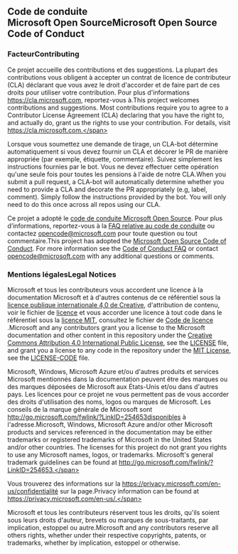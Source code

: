 ## <a name="microsoft-open-source-code-of-conduct"></a><span data-ttu-id="bb6eb-101">Code de conduite Microsoft Open Source</span><span class="sxs-lookup"><span data-stu-id="bb6eb-101">Microsoft Open Source Code of Conduct</span></span>

### <a name="contributing"></a><span data-ttu-id="bb6eb-102">Facteur</span><span class="sxs-lookup"><span data-stu-id="bb6eb-102">Contributing</span></span>

<span data-ttu-id="bb6eb-p101">Ce projet accueille des contributions et des suggestions.  La plupart des contributions vous obligent à accepter un contrat de licence de contributeur (CLA) déclarant que vous avez le droit d'accorder et de faire part de ces droits pour utiliser votre contribution. Pour plus d'informations https://cla.microsoft.com, reportez-vous à.</span><span class="sxs-lookup"><span data-stu-id="bb6eb-p101">This project welcomes contributions and suggestions.  Most contributions require you to agree to a Contributor License Agreement (CLA) declaring that you have the right to, and actually do, grant us the rights to use your contribution. For details, visit https://cla.microsoft.com.</span></span>

<span data-ttu-id="bb6eb-p102">Lorsque vous soumettez une demande de tirage, un CLA-bot détermine automatiquement si vous devez fournir un CLA et décorer le PR de manière appropriée (par exemple, étiquette, commentaire). Suivez simplement les instructions fournies par le bot. Vous ne devez effectuer cette opération qu'une seule fois pour toutes les pensions à l'aide de notre CLA.</span><span class="sxs-lookup"><span data-stu-id="bb6eb-p102">When you submit a pull request, a CLA-bot will automatically determine whether you need to provide a CLA and decorate the PR appropriately (e.g, label, comment). Simply follow the instructions provided by the bot. You will only need to do this once across all repos using our CLA.</span></span>

<span data-ttu-id="bb6eb-p103">Ce projet a adopté le [code de conduite Microsoft Open Source](https://opensource.microsoft.com/codeofconduct/). Pour plus d’informations, reportez-vous à la [FAQ relative au code de conduite](https://opensource.microsoft.com/codeofconduct/faq/) ou contactez [opencode@microsoft.com](mailto:opencode@microsoft.com) pour toute question ou tout commentaire.</span><span class="sxs-lookup"><span data-stu-id="bb6eb-p103">This project has adopted the [Microsoft Open Source Code of Conduct](https://opensource.microsoft.com/codeofconduct/). For more information see the [Code of Conduct FAQ](https://opensource.microsoft.com/codeofconduct/faq/) or contact [opencode@microsoft.com](mailto:opencode@microsoft.com) with any additional questions or comments.</span></span>

### <a name="legal-notices"></a><span data-ttu-id="bb6eb-111">Mentions légales</span><span class="sxs-lookup"><span data-stu-id="bb6eb-111">Legal Notices</span></span>

<span data-ttu-id="bb6eb-112">Microsoft et tous les contributeurs vous accordent une licence à la documentation Microsoft et à d'autres contenus de ce référentiel sous la [licence publique internationale 4,0 de Creative](https://creativecommons.org/licenses/by/4.0/legalcode), d'attribution de contenu, voir le fichier de [licence](LICENSE) et vous accorder une licence à tout code dans le référentiel sous la [licence MIT](https://opensource.org/licenses/MIT), consultez le fichier de [Code de licence](LICENSE-CODE) .</span><span class="sxs-lookup"><span data-stu-id="bb6eb-112">Microsoft and any contributors grant you a license to the Microsoft documentation and other content in this repository under the [Creative Commons Attribution 4.0 International Public License](https://creativecommons.org/licenses/by/4.0/legalcode), see the [LICENSE](LICENSE) file, and grant you a license to any code in the repository under the [MIT License](https://opensource.org/licenses/MIT), see the [LICENSE-CODE](LICENSE-CODE) file.</span></span>

<span data-ttu-id="bb6eb-p104">Microsoft, Windows, Microsoft Azure et/ou d'autres produits et services Microsoft mentionnés dans la documentation peuvent être des marques ou des marques déposées de Microsoft aux États-Unis et/ou dans d'autres pays. Les licences pour ce projet ne vous permettent pas de vous accorder des droits d'utilisation des noms, logos ou marques de Microsoft. Les conseils de la marque générale de Microsoft sont http://go.microsoft.com/fwlink/?LinkID=254653disponibles à l'adresse.</span><span class="sxs-lookup"><span data-stu-id="bb6eb-p104">Microsoft, Windows, Microsoft Azure and/or other Microsoft products and services referenced in the documentation may be either trademarks or registered trademarks of Microsoft in the United States and/or other countries. The licenses for this project do not grant you rights to use any Microsoft names, logos, or trademarks. Microsoft's general trademark guidelines can be found at http://go.microsoft.com/fwlink/?LinkID=254653.</span></span>

<span data-ttu-id="bb6eb-116">Vous trouverez des informations sur la https://privacy.microsoft.com/en-us/confidentialité sur la page.</span><span class="sxs-lookup"><span data-stu-id="bb6eb-116">Privacy information can be found at https://privacy.microsoft.com/en-us/.</span></span>

<span data-ttu-id="bb6eb-117">Microsoft et tous les contributeurs réservent tous les droits, qu'ils soient sous leurs droits d'auteur, brevets ou marques de sous-traitants, par implication, estoppel ou autre.</span><span class="sxs-lookup"><span data-stu-id="bb6eb-117">Microsoft and any contributors reserve all others rights, whether under their respective copyrights, patents, or trademarks, whether by implication, estoppel or otherwise.</span></span>
